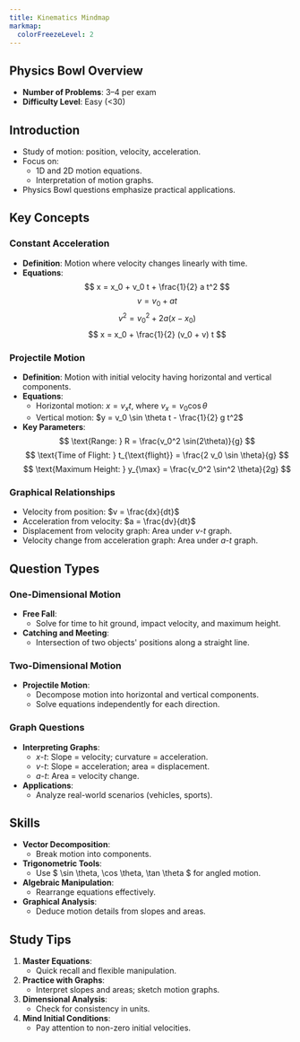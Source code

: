 ```yaml
---
title: Kinematics Mindmap
markmap:
  colorFreezeLevel: 2
---
```


## Physics Bowl Overview

- **Number of Problems**: 3–4 per exam
- **Difficulty Level**: Easy (<30)

## Introduction

- Study of motion: position, velocity, acceleration.
- Focus on:
  - 1D and 2D motion equations.
  - Interpretation of motion graphs.
- Physics Bowl questions emphasize practical applications.

## Key Concepts

### Constant Acceleration
- **Definition**: Motion where velocity changes linearly with time.
- **Equations**:
  $$
  x = x_0 + v_0 t + \frac{1}{2} a t^2
  $$
  $$
  v = v_0 + a t
  $$
  $$
  v^2 = v_0^2 + 2a (x - x_0)
  $$
  $$
  x = x_0 + \frac{1}{2} (v_0 + v) t
  $$

### Projectile Motion
- **Definition**: Motion with initial velocity having horizontal and vertical components.
- **Equations**:
  - Horizontal motion: $x = v_x t$, where $v_x = v_0 \cos \theta$
  - Vertical motion: $y = v_0 \sin \theta t - \frac{1}{2} g t^2$
- **Key Parameters**:
  $$
  \text{Range: } R = \frac{v_0^2 \sin(2\theta)}{g}
  $$
  $$
  \text{Time of Flight: } t_{\text{flight}} = \frac{2 v_0 \sin \theta}{g}
  $$
  $$
  \text{Maximum Height: } y_{\max} = \frac{v_0^2 \sin^2 \theta}{2g}
  $$

### Graphical Relationships
- Velocity from position: $v = \frac{dx}{dt}$
- Acceleration from velocity: $a = \frac{dv}{dt}$
- Displacement from velocity graph: Area under $v$-$t$ graph.
- Velocity change from acceleration graph: Area under $a$-$t$ graph.

## Question Types

### One-Dimensional Motion
- **Free Fall**:
  - Solve for time to hit ground, impact velocity, and maximum height.
- **Catching and Meeting**:
  - Intersection of two objects' positions along a straight line.

### Two-Dimensional Motion
- **Projectile Motion**:
  - Decompose motion into horizontal and vertical components.
  - Solve equations independently for each direction.

### Graph Questions
- **Interpreting Graphs**:
  - $x$-$t$: Slope = velocity; curvature = acceleration.
  - $v$-$t$: Slope = acceleration; area = displacement.
  - $a$-$t$: Area = velocity change.
- **Applications**:
  - Analyze real-world scenarios (vehicles, sports).

## Skills

- **Vector Decomposition**:
  - Break motion into components.
- **Trigonometric Tools**:
  - Use $ \sin \theta, \cos \theta, \tan \theta $ for angled motion.
- **Algebraic Manipulation**:
  - Rearrange equations effectively.
- **Graphical Analysis**:
  - Deduce motion details from slopes and areas.

## Study Tips

1. **Master Equations**:
   - Quick recall and flexible manipulation.
2. **Practice with Graphs**:
   - Interpret slopes and areas; sketch motion graphs.
3. **Dimensional Analysis**:
   - Check for consistency in units.
4. **Mind Initial Conditions**:
   - Pay attention to non-zero initial velocities.
